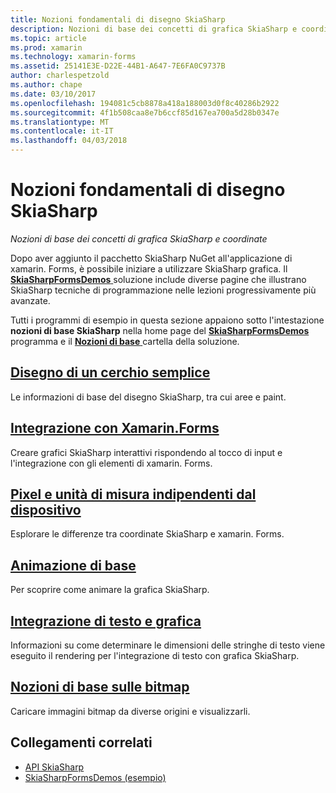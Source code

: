 ```yaml
---
title: Nozioni fondamentali di disegno SkiaSharp
description: Nozioni di base dei concetti di grafica SkiaSharp e coordinate
ms.topic: article
ms.prod: xamarin
ms.technology: xamarin-forms
ms.assetid: 25141E3E-D22E-44B1-A647-7E6FA0C9737B
author: charlespetzold
ms.author: chape
ms.date: 03/10/2017
ms.openlocfilehash: 194081c5cb8878a418a188003d0f8c40286b2922
ms.sourcegitcommit: 4f1b508caa8e7b6ccf85d167ea700a5d28b0347e
ms.translationtype: MT
ms.contentlocale: it-IT
ms.lasthandoff: 04/03/2018
---
```

# <a name="skiasharp-drawing-basics"></a>Nozioni fondamentali di disegno SkiaSharp

_Nozioni di base dei concetti di grafica SkiaSharp e coordinate_

Dopo aver aggiunto il pacchetto SkiaSharp NuGet all'applicazione di xamarin. Forms, è possibile iniziare a utilizzare SkiaSharp grafica. Il [ **SkiaSharpFormsDemos** ](https://developer.xamarin.com/samples/xamarin-forms/SkiaSharpForms/Demos/) soluzione include diverse pagine che illustrano SkiaSharp tecniche di programmazione nelle lezioni progressivamente più avanzate.

Tutti i programmi di esempio in questa sezione appaiono sotto l'intestazione **nozioni di base SkiaSharp** nella home page del [ **SkiaSharpFormsDemos** ](https://developer.xamarin.com/samples/xamarin-forms/SkiaSharpForms/Demos/) programma e il [ **Nozioni di base** ](https://github.com/xamarin/xamarin-forms-samples/tree/master/SkiaSharpForms/SkiaSharpFormsDemos/SkiaSharpFormsDemos/SkiaSharpFormsDemos/Basics) cartella della soluzione.

## <a name="drawing-a-simple-circlecirclemd"></a>[Disegno di un cerchio semplice](circle.md)

Le informazioni di base del disegno SkiaSharp, tra cui aree e paint.

## <a name="integrating-with-xamarinformsintegrationmd"></a>[Integrazione con Xamarin.Forms](integration.md)

Creare grafici SkiaSharp interattivi rispondendo al tocco di input e l'integrazione con gli elementi di xamarin. Forms.

## <a name="pixels-and-device-independent-unitspixelsmd"></a>[Pixel e unità di misura indipendenti dal dispositivo](pixels.md)

Esplorare le differenze tra coordinate SkiaSharp e xamarin. Forms.

## <a name="basic-animationanimationmd"></a>[Animazione di base](animation.md)

Per scoprire come animare la grafica SkiaSharp.

## <a name="integrating-text-and-graphicstextmd"></a>[Integrazione di testo e grafica](text.md)

Informazioni su come determinare le dimensioni delle stringhe di testo viene eseguito il rendering per l'integrazione di testo con grafica SkiaSharp.

## <a name="bitmap-basicsbitmapsmd"></a>[Nozioni di base sulle bitmap](bitmaps.md)

Caricare immagini bitmap da diverse origini e visualizzarli.


## <a name="related-links"></a>Collegamenti correlati

- [API SkiaSharp](https://developer.xamarin.com/api/root/SkiaSharp/)
- [SkiaSharpFormsDemos (esempio)](https://developer.xamarin.com/samples/xamarin-forms/SkiaSharpForms/Demos/)
